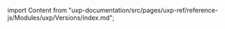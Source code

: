 
import Content from "uxp-documentation/src/pages/uxp-ref/reference-js/Modules/uxp/Versions/index.md";

<Content query="product=xd"/>
